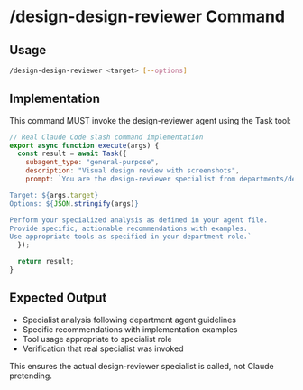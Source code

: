 # /design-design-reviewer Command

## Usage
```bash
/design-design-reviewer <target> [--options]
```

## Implementation
This command MUST invoke the design-reviewer agent using the Task tool:

```javascript
// Real Claude Code slash command implementation
export async function execute(args) {
  const result = await Task({
    subagent_type: "general-purpose",
    description: "Visual design review with screenshots",
    prompt: `You are the design-reviewer specialist from departments/design/agents/design-reviewer.md.

Target: ${args.target}
Options: ${JSON.stringify(args)}

Perform your specialized analysis as defined in your agent file.
Provide specific, actionable recommendations with examples.
Use appropriate tools as specified in your department role.`
  });

  return result;
}
```

## Expected Output
- Specialist analysis following department agent guidelines
- Specific recommendations with implementation examples
- Tool usage appropriate to specialist role
- Verification that real specialist was invoked

This ensures the actual design-reviewer specialist is called, not Claude pretending.